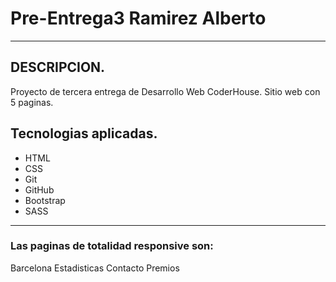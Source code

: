 # Pre-Entrega3 Ramirez Alberto

------------

## DESCRIPCION.
Proyecto de tercera entrega de Desarrollo Web CoderHouse. Sitio web con 5 paginas. 
## Tecnologias aplicadas.
- HTML
- CSS
- Git
- GitHub
- Bootstrap
- SASS

------------

### Las paginas de totalidad responsive son:
Barcelona
Estadisticas
Contacto
Premios